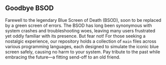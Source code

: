 ## Goodbye BSOD

Farewell to the legendary Blue Screen of Death (BSOD), soon to be replaced by a green screen of errors. The BSOD has long been synonymous with system crashes and troubleshooting woes, leaving many users frustrated yet oddly familiar with its presence. But fear not! For those seeking a nostalgic experience, our repository holds a collection of `main` files across various programming languages, each designed to simulate the iconic blue screen safely, causing no harm to your system. Pay tribute to the past while embracing the future—a fitting send-off to an old friend.

